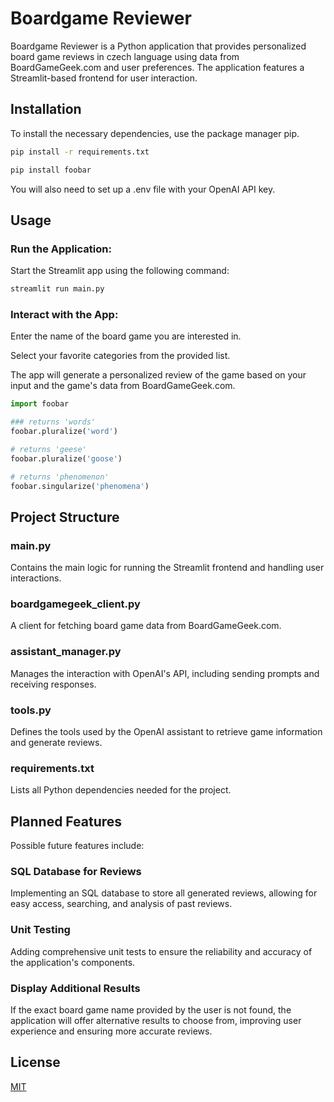 # Boardgame Reviewer

Boardgame Reviewer is a Python application that provides personalized board game reviews in czech language using data from BoardGameGeek.com and user preferences. The application features a Streamlit-based frontend for user interaction.

## Installation

To install the necessary dependencies, use the package manager pip.

```bash
pip install -r requirements.txt

pip install foobar
```

You will also need to set up a .env file with your OpenAI API key.

## Usage

### Run the Application:

Start the Streamlit app using the following command:

```bash
streamlit run main.py
```

### Interact with the App:

Enter the name of the board game you are interested in.

Select your favorite categories from the provided list.

The app will generate a personalized review of the game based on your input and the game's data from BoardGameGeek.com.


```python
import foobar

### returns 'words'
foobar.pluralize('word')

# returns 'geese'
foobar.pluralize('goose')

# returns 'phenomenon'
foobar.singularize('phenomena')
```

## Project Structure

### main.py
Contains the main logic for running the Streamlit frontend and handling user interactions.

### boardgamegeek_client.py
A client for fetching board game data from BoardGameGeek.com.

### assistant_manager.py
Manages the interaction with OpenAI's API, including sending prompts and receiving responses.

### tools.py
Defines the tools used by the OpenAI assistant to retrieve game information and generate reviews.

### requirements.txt
Lists all Python dependencies needed for the project.

## Planned Features

Possible future features include:

### SQL Database for Reviews
Implementing an SQL database to store all generated reviews, allowing for easy access, searching, and analysis of past reviews.

### Unit Testing
Adding comprehensive unit tests to ensure the reliability and accuracy of the application's components.

### Display Additional Results
If the exact board game name provided by the user is not found, the application will offer alternative results to choose from, improving user experience and ensuring more accurate reviews.

## License

[MIT](https://choosealicense.com/licenses/mit/)